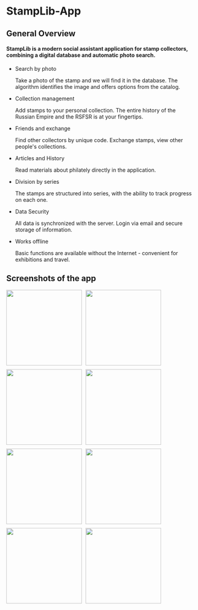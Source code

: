 # StampLib-App
## General Overview

#### StampLib is a modern social assistant application for stamp collectors, combining a digital database and automatic photo search.

- Search by photo

  Take a photo of the stamp and we will find it in the database. The algorithm identifies the image and offers options from the catalog.

- Collection management

  Add stamps to your personal collection. The entire history of the Russian Empire and the RSFSR is at your fingertips.

- Friends and exchange

  Find other collectors by unique code. Exchange stamps, view other people's collections.

- Articles and History

  Read materials about philately directly in the application.

- Division by series

  The stamps are structured into series, with the ability to track progress on each one.

- Data Security

  All data is synchronized with the server. Login via email and secure storage of information.

- Works offline

  Basic functions are available without the Internet - convenient for exhibitions and travel.

## Screenshots of the app

<div style="display: flex; flex-wrap: wrap; gap: 10px;">
    <img src="https://i.postimg.cc/VNJ0qSSW/Screenshot-20250612-143131-com-example-stamplib-Main-Activity.jpg" width="200">
    <img src="https://i.postimg.cc/GhrjRjN8/Screenshot-20250612-143140-com-example-stamplib-Article-Details-Activity.jpg" width="200">
    <img src="https://i.postimg.cc/L4ZHStfp/Screenshot-20250612-143205-com-example-stamplib-Ri-Activity.jpg" width="200">
    <img src="https://i.postimg.cc/66VmCTxZ/Screenshot-20250612-143220-com-example-stamplib-Stamps-Activity.jpg" width="200">
    <img src="https://i.postimg.cc/vm9pjzkq/Screenshot-20250612-143238-com-example-stamplib-Stamp-Details-Activity.jpg" width="200">
    <img src="https://i.postimg.cc/cHPTSy3f/Screenshot-20250612-143414-com-example-stamplib-Main-Activity.jpg" width="200">
    <img src="https://i.postimg.cc/G35n4HFj/Screenshot-20250612-143418-com-example-stamplib-Ri-User-Activity.jpg" width="200">
    <img src="https://i.postimg.cc/wvK7Yg2X/Screenshot-20250612-143714-com-example-stamplib-Result-Activity.jpg" width="200">
</div>
